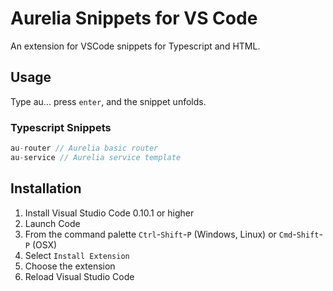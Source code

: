 # Aurelia Snippets for VS Code

An extension for VSCode snippets for Typescript and HTML.

## Usage
Type au... press `enter`, and the snippet unfolds.

### Typescript Snippets
```Typescript
au-router // Aurelia basic router
au-service // Aurelia service template
```


## Installation

1. Install Visual Studio Code 0.10.1 or higher
2. Launch Code
3. From the command palette `Ctrl`-`Shift`-`P` (Windows, Linux) or `Cmd`-`Shift`-`P` (OSX)
4. Select `Install Extension`
5. Choose the extension
6. Reload Visual Studio Code
